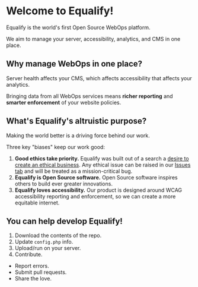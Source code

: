 # Welcome to Equalify!
Equalify is the world's first Open Source WebOps platform.

We aim to manage your server, accessibility, analytics, and CMS in one place. 

## Why manage WebOps in one place?
Server health affects your CMS, which affects accessibility that affects your analytics.

Bringing data from all WebOps services means **richer reporting** and **smarter enforcement** of your website policies.

## What's Equalify's altruistic purpose?
Making the world better is a driving force behind our work.

Three key "biases" keep our work good:
1. **Good ethics take priority.** Equalify was built out of a search a [desire to create an ethical business](https://bbertucc.notion.site/My-Ethical-Business-a55c25006c5c4b53b233df1f5c9df4da). Any ethical issue can be raised in our [Issues tab](https://github.com/bbertucc/equalify/issues) and will be treated as a mission-critical bug.
2. **Equalify is Open Source software.** Open Source software inspires others to build ever greater innovations.
3. **Equalify loves accessibility.** Our product is designed around WCAG accessibility reporting and enforcement, so we can create a more equitable internet.

## You can help develop Equalify!
1. Download the contents of the repo.
2. Update `config.php` info.
3. Upload/run on your server.
4. Contribute.
- Report errors. 
- Submit pull requests. 
- Share the love.
